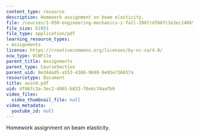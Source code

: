 ```yaml
---
content_type: resource
description: Homework assignment on beam elasticity.
file: /courses/1-050-engineering-mechanics-i-fall-2007/df86fc3a3ec24865b833f8e4c74aafb9_assn9.pdf
file_size: 61951
file_type: application/pdf
learning_resource_types:
- Assignments
license: https://creativecommons.org/licenses/by-nc-sa/4.0/
ocw_type: OCWFile
parent_title: Assignments
parent_type: CourseSection
parent_uid: 8e344ad5-a553-4368-9048-9e95e736657a
resourcetype: Document
title: assn9.pdf
uid: df86fc3a-3ec2-4865-b833-f8e4c74aafb9
video_files:
  video_thumbnail_file: null
video_metadata:
  youtube_id: null
---
```

Homework assignment on beam elasticity.